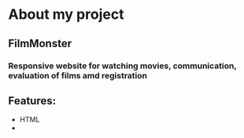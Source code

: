 # About my project
## FilmMonster 

### Responsive website for watching movies, communication, evaluation of films amd registration

## Features:
- HTML
-


